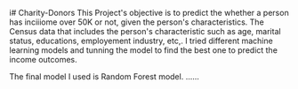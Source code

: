 i# Charity-Donors
This Project's objective is to predict the whether a person has inciiiome over 50K or not, given the person's characteristics. The Census data that includes the person's characteristic such as age, marital status, educations, employement industry, etc,. I tried different machine learning models and tunning the model to find the best one to predict the income outcomes.

The final model I used is Random Forest model. 
 ......
